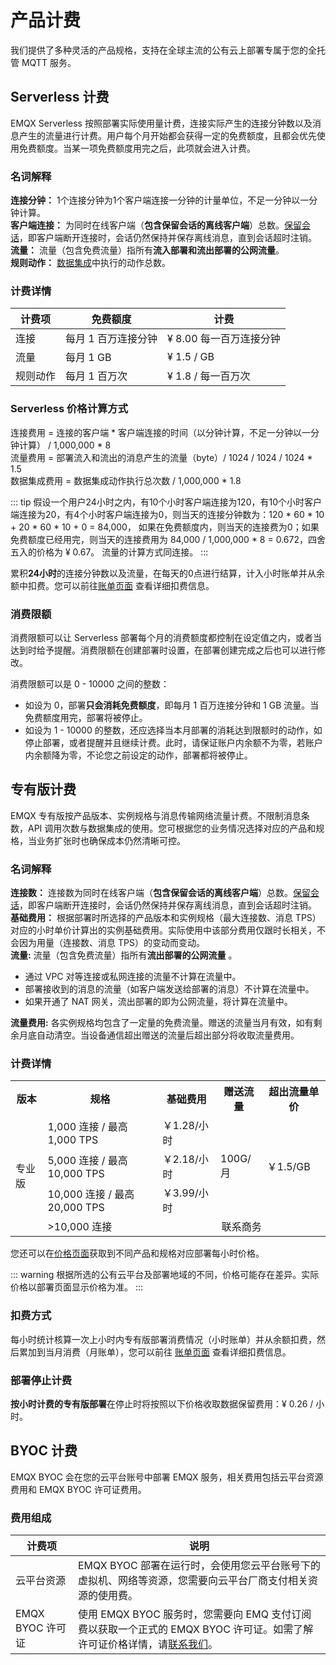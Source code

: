 # 产品计费

我们提供了多种灵活的产品规格，支持在全球主流的公有云上部署专属于您的全托管 MQTT 服务。

## Serverless 计费

EMQX Serverless 按照部署实际使用量计费，连接实际产生的连接分钟数以及消息产生的流量进行计费。用户每个月开始都会获得一定的免费额度，且都会优先使用免费额度。当某一项免费额度用完之后，此项就会进入计费。


### 名词解释

**连接分钟：** 1个连接分钟为1个客户端连接一分钟的计量单位，不足一分钟以一分钟计算。<br />
**客户端连接：** 为同时在线客户端（**包含保留会话的离线客户端**）总数。[保留会话](https://www.emqx.com/zh/blog/mqtt-session)，即客户端断开连接时，会话仍然保持并保存离线消息，直到会话超时注销。<br />
**流量：** 流量（包含免费流量）指所有**流入部署和流出部署的公网流量**。<br />
**规则动作：** [数据集成](../data_integration/introduction.md)中执行的动作总数。


### 计费详情

| **计费项**         | **免费额度**                | **计费**           |
| -------------------- | ----------------------- | ------------------|
| 连接       | 每月 1 百万连接分钟      | ¥ 8.00 每一百万连接分钟                                |
| 流量     | 每月 1 GB           | ¥ 1.5 / GB                         |
| 规则动作     | 每月 1 百万次           | ¥ 1.8 / 每一百万次                         |


### Serverless 价格计算方式

连接费用 = 连接的客户端 * 客户端连接的时间（以分钟计算，不足一分钟以一分钟计算） / 1,000,000 *  8 <br/>
流量费用 = 部署流入和流出的消息产生的流量（byte）/ 1024 / 1024 / 1024 * 1.5 <br />
数据集成费用 = 数据集成动作执行总次数 / 1,000,000 *  1.8


::: tip
假设一个用户24小时之内，有10个小时客户端连接为120，有10个小时客户端连接为20，有4个小时客户端连接为0，则当天的连接分钟数为：120 * 60 * 10 + 20 * 60 * 10 + 0 = 84,000， 如果在免费额度内，则当天的连接费为0；如果免费额度已经用完，则当天的连接费用为 84,000 / 1,000,000 * 8 = 0.672，四舍五入的价格为 ¥ 0.67。
流量的计算方式同连接。
:::

累积**24小时**的连接分钟数以及流量，在每天的0点进行结算，计入小时账单并从余额中扣费。您可以前往[账单页面](../billing/overview.md) 查看详细扣费信息。

### 消费限额
消费限额可以让 Serverless 部署每个月的消费额度都控制在设定值之内，或者当达到时给予提醒。消费限额在创建部署时设置，在部署创建完成之后也可以进行修改。

消费限额可以是 0 - 10000 之间的整数：
- 如设为 0，部署**只会消耗免费额度**，即每月 1 百万连接分钟和 1 GB 流量。当免费额度用完，部署将被停止。
- 如设为 1 - 10000 的整数，还应选择当本月部署的消耗达到限额时的动作，如停止部署，或者提醒并且继续计费。此时，请保证账户内余额不为零，若账户内余额降为零，不论您之前设定的动作，部署都将被停止。

## 专有版计费

EMQX 专有版按产品版本、实例规格与消息传输网络流量计费。不限制消息条数，API 调用次数与数据集成的使用。您可根据您的业务情况选择对应的产品和规格，当业务扩张时也确保成本仍然清晰可控。

### 名词解释

**连接数：** 连接数为同时在线客户端（**包含保留会话的离线客户端**）总数。[保留会话](https://www.emqx.com/zh/blog/mqtt-session)，即客户端断开连接时，会话仍然保持并保存离线消息，直到会话超时注销。<br />
**基础费用：** 根据部署时所选择的产品版本和实例规格（最大连接数、消息 TPS）对应的小时单价计算出的实例基础费用。实际使用中该部分费用仅跟时长相关，不会因为用量（连接数、消息 TPS）的变动而变动。<br />
**流量:** 流量（包含免费流量）指所有**流出部署的公网流量** 。
   - 通过 VPC 对等连接或私网连接的流量不计算在流量中。
   - 部署接收到的消息的流量（如客户端发送给部署的消息）不计算在流量中。
   - 如果开通了 NAT 网关，流出部署的即为公网流量，将计算在流量中。

**流量费用:** 各实例规格均包含了一定量的免费流量。赠送的流量当月有效，如有剩余月底自动清空。当设备通信超出赠送的流量后超出部分将收取流量费用。

### 计费详情
<table>
   <tr>
      <th>版本</th>
      <th>规格</th>
      <th>基础费用</th>
      <th>赠送流量</th>
      <th>超出流量单价</th>
   </tr>
   <tr>
      <td rowspan="4">专业版</td>
      <td>1,000 连接 / 最高 1,000 TPS</td>
      <td>￥1.28/小时</td>
      <td rowspan="3">100G/月</td>
      <td rowspan="3">￥1.5/GB</td>
   </tr>
   <tr>
      <td>5,000 连接 / 最高 10,000 TPS</td>
      <td>￥2.18/小时</td>
   </tr>
   <tr>
      <td>10,000 连接 / 最高 20,000 TPS</td>
      <td>￥3.99/小时</td>
   </tr>
   <tr>
      <td>>10,000 连接</td>
      <td colspan="3" align="center">联系商务</td>
   </tr>
</table>

您还可以在[价格页面](https://www.emqx.com/zh/pricing)获取到不同产品和规格对应部署每小时价格。

::: warning
根据所选的公有云平台及部署地域的不同，价格可能存在差异。实际价格以部署页面显示价格为准。
:::

### 扣费方式

每小时统计核算一次上小时内专有版部署消费情况（小时账单）并从余额扣费，然后累加到当月消费（月账单），您可以前往 [账单页面](../billing/overview.md) 查看详细扣费信息。


### 部署停止计费
**按小时计费的专有版部署**在停止时将按照以下价格收取数据保留费用：¥ 0.26 / 小时。

## BYOC 计费

EMQX BYOC 会在您的云平台账号中部署 EMQX 服务，相关费用包括云平台资源费用和 EMQX BYOC 许可证费用。

### 费用组成

| **计费项**             | **说明**                                                                                                                                |
|---------------------|---------------------------------------------------------------------------------------------------------------------------------------|
| 云平台资源               | EMQX BYOC 部署在运行时，会使用您云平台账号下的虚拟机、网络等资源，您需要向云平台厂商支付相关资源的使用费。                                                                      |
| EMQX BYOC 许可证 | 使用 EMQX BYOC 服务时，您需要向 EMQ 支付订阅费以获取一个正式的 EMQX BYOC 许可证。如需了解许可证价格详情，请[联系我们](https://www.emqx.com/zh/contact?product=cloud)。 |